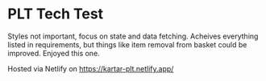 # PLT Tech Test

Styles not important, focus on state and data fetching. Acheives everything listed in requirements, but things like item removal from basket could be improved. Enjoyed this one. 

Hosted via Netlify on https://kartar-plt.netlify.app/
